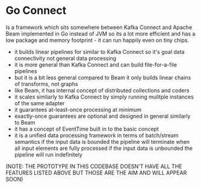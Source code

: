 # Go Connect

Is a framework which sits somewhere between Kafka Connect and Apache Beam implemented in Go instead of JVM so its 
a lot more efficient and has a low package and memory footprint - it can run happily even on tiny chips.

- it builds linear pipelines for similar to Kafka Connect so it's goal data connectivity not general data processing 
- it is more general than Kafka Connect and can build file-for-a-file pipelines
- but it is a bit less general compared to Beam it only builds linear chains of transforms, not graphs  
- like Beam, it has internal concept of distributed collections and coders
- it scales simliarly to Kafka Connect by simply running mulitple instances of the same adapter
- it guarantees at-least-once processing at minimum 
- exactly-once guarantees are optional and designed in general similarly to Beam   
- it has a concept of EventTime built in to the basic concept
- it is a unified data processing framework in terms of batch/stream semantics 
  if the input data is bounded the pipeline will terminate when all input elements are fully processed
  if the input data is unbounded the pipeline will run indefinitely 


(NOTE: THE PROTOTYPE IN THIS CODEBASE DOESN'T HAVE ALL THE FEATURES LISTED ABOVE BUT THOSE ARE THE AIM AND WILL APPEAR SOON)
